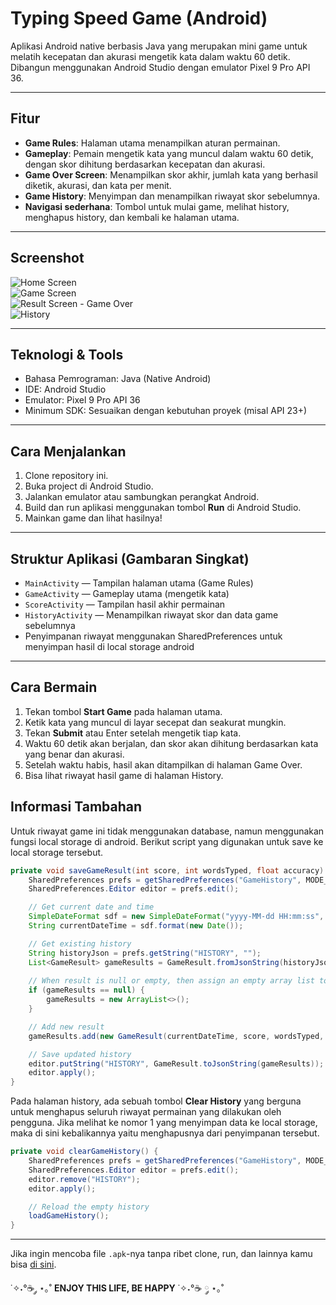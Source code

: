 # Typing Speed Game (Android)

Aplikasi Android native berbasis Java yang merupakan mini game untuk melatih kecepatan dan akurasi mengetik kata dalam waktu 60 detik. Dibangun menggunakan Android Studio dengan emulator Pixel 9 Pro API 36.

---

## Fitur

- **Game Rules**: Halaman utama menampilkan aturan permainan.
- **Gameplay**: Pemain mengetik kata yang muncul dalam waktu 60 detik, dengan skor dihitung berdasarkan kecepatan dan akurasi.
- **Game Over Screen**: Menampilkan skor akhir, jumlah kata yang berhasil diketik, akurasi, dan kata per menit.
- **Game History**: Menyimpan dan menampilkan riwayat skor sebelumnya.
- **Navigasi sederhana**: Tombol untuk mulai game, melihat history, menghapus history, dan kembali ke halaman utama.

---

## Screenshot

![Home Screen](/images/home.png)  
![Game Screen](/images/main-game.png)  
![Result Screen - Game Over](/images/result.png)  
![History](/images/history.png)  

---

## Teknologi & Tools

- Bahasa Pemrograman: Java (Native Android)
- IDE: Android Studio
- Emulator: Pixel 9 Pro API 36
- Minimum SDK: Sesuaikan dengan kebutuhan proyek (misal API 23+)

---

## Cara Menjalankan

1. Clone repository ini.
2. Buka project di Android Studio.
3. Jalankan emulator atau sambungkan perangkat Android.
4. Build dan run aplikasi menggunakan tombol **Run** di Android Studio.
5. Mainkan game dan lihat hasilnya!

---

## Struktur Aplikasi (Gambaran Singkat)

- `MainActivity` — Tampilan halaman utama (Game Rules)
- `GameActivity` — Gameplay utama (mengetik kata)
- `ScoreActivity` — Tampilan hasil akhir permainan
- `HistoryActivity` — Menampilkan riwayat skor dan data game sebelumnya
- Penyimpanan riwayat menggunakan SharedPreferences untuk menyimpan hasil di local storage android

---

## Cara Bermain

1. Tekan tombol **Start Game** pada halaman utama.
2. Ketik kata yang muncul di layar secepat dan seakurat mungkin.
3. Tekan **Submit** atau Enter setelah mengetik tiap kata.
4. Waktu 60 detik akan berjalan, dan skor akan dihitung berdasarkan kata yang benar dan akurasi.
5. Setelah waktu habis, hasil akan ditampilkan di halaman Game Over.
6. Bisa lihat riwayat hasil game di halaman History.

## Informasi Tambahan
Untuk riwayat game ini tidak menggunakan database, namun menggunakan fungsi local storage di android. Berikut script yang digunakan untuk save ke local storage tersebut.
```java
private void saveGameResult(int score, int wordsTyped, float accuracy) {
    SharedPreferences prefs = getSharedPreferences("GameHistory", MODE_PRIVATE);
    SharedPreferences.Editor editor = prefs.edit();

    // Get current date and time
    SimpleDateFormat sdf = new SimpleDateFormat("yyyy-MM-dd HH:mm:ss", Locale.getDefault());
    String currentDateTime = sdf.format(new Date());

    // Get existing history
    String historyJson = prefs.getString("HISTORY", "");
    List<GameResult> gameResults = GameResult.fromJsonString(historyJson);
    
    // When result is null or empty, then assign an empty array list to gameResults variable       
    if (gameResults == null) {
        gameResults = new ArrayList<>();
    }

    // Add new result
    gameResults.add(new GameResult(currentDateTime, score, wordsTyped, accuracy));

    // Save updated history
    editor.putString("HISTORY", GameResult.toJsonString(gameResults));
    editor.apply();
}
```
Pada halaman history, ada sebuah tombol **Clear History** yang berguna untuk menghapus seluruh riwayat permainan yang dilakukan oleh pengguna. Jika melihat ke nomor 1 yang menyimpan data ke local storage, maka di sini kebalikannya yaitu menghapusnya dari penyimpanan tersebut.
```java
private void clearGameHistory() {
    SharedPreferences prefs = getSharedPreferences("GameHistory", MODE_PRIVATE);
    SharedPreferences.Editor editor = prefs.edit();
    editor.remove("HISTORY");
    editor.apply();

    // Reload the empty history
    loadGameHistory();
}
```

---

Jika ingin mencoba file `.apk`-nya tanpa ribet clone, run, dan lainnya kamu bisa [di sini](/app/release/typingspeed.apk). 

˙✧˖°☕ ༘ ⋆｡˚ **ENJOY THIS LIFE, BE HAPPY** ˙✧˖°☕ ༘ ⋆｡˚